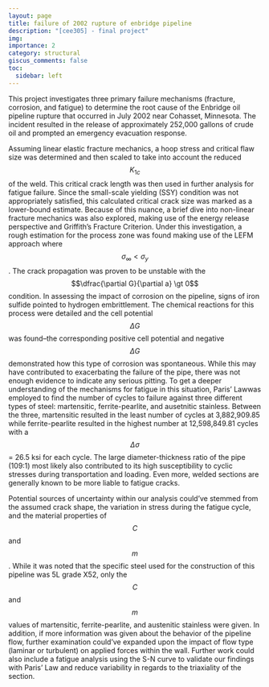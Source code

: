 ```yaml
---
layout: page
title: failure of 2002 rupture of enbridge pipeline 
description: "[cee305] - final project"
img: 
importance: 2
category: structural
giscus_comments: false
toc:
  sidebar: left
---
```


This project investigates three primary failure mechanisms (fracture, corrosion, and fatigue) to determine the root cause of the Enbridge oil pipeline rupture that occurred in July 2002 near Cohasset, Minnesota. The incident resulted in the release of approximately 252,000 gallons of crude oil and prompted an emergency evacuation response.

Assuming linear elastic fracture mechanics, a hoop stress and critical flaw size was determined and then scaled to take into account the reduced $$K_{1c}$$ of the weld. This critical crack length was then used in further analysis for fatigue failure. Since the small-scale yielding (SSY) condition was not appropriately satisfied, this calculated critical crack size was marked as a lower-bound estimate. Because of this nuance, a brief dive into non-linear fracture mechanics was also explored, making use of the energy release perspective and Griffith’s Fracture Criterion. Under this investigation, a rough estimation for the process zone was found making use of the LEFM approach where $$\sigma_{\infty} \lt \sigma_y$$. The crack propagation was proven to be unstable with the $$\dfrac{\partial G}{\partial a} \gt 0$$ condition. In assessing the impact of corrosion on the pipeline, signs of iron sulfide pointed to hydrogen embrittlement. The chemical reactions for this process were detailed and the cell potential $$\Delta G$$ was found–the corresponding positive cell potential and negative $$\Delta G$$ demonstrated how this type of corrosion was spontaneous. While this may have contributed to exacerbating the failure of the pipe, there was not enough evidence to indicate any serious pitting. To get a deeper understanding of the mechanisms for fatigue in this situation, Paris’ Lawwas employed to find the number of cycles to failure against three different types of steel: martensitic, ferrite-pearlite, and ausetnitic stainless. Between the three, martensitic resulted in the least number of cycles at 3,882,909.85 while ferrite-pearlite resulted in the highest number at 12,598,849.81 cycles with a $$\Delta \sigma$$ = 26.5 ksi for each cycle. The large diameter-thickness ratio of the pipe (109:1) most likely also contributed to its high susceptibility to cyclic stresses during transportation and loading. Even more, welded sections are generally known to be more liable to fatigue cracks.

Potential sources of uncertainty within our analysis could’ve stemmed from the assumed crack shape, the variation in stress during the fatigue cycle, and the material properties of $$C$$ and $$m$$. While it was noted that the specific steel used for the construction of this pipeline was 5L grade X52, only the $$C$$ and $$m$$ values of martensitic, ferrite-pearlite, and austenitic stainless were given. In addition, if more information was given about the behavior of the pipeline flow, further examination could’ve expanded upon the impact of flow type (laminar or turbulent) on applied forces within the wall. Further work could also include a fatigue analysis using the S-N curve to validate our findings with Paris’ Law and reduce variability in regards to the triaxiality of the section.